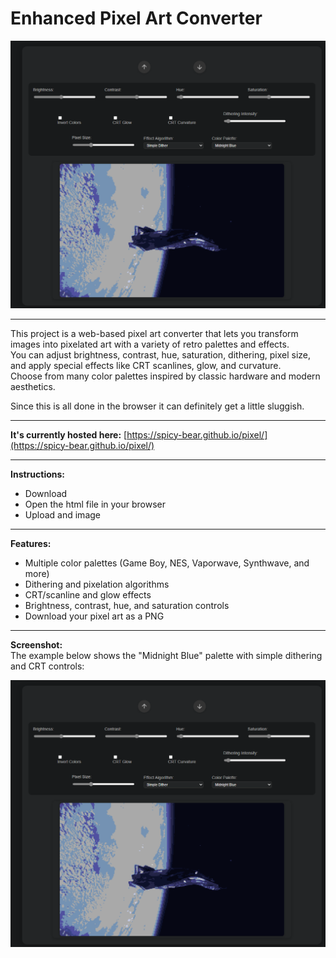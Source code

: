 # Enhanced Pixel Art Converter

![Pixel Art Converter Screenshot](./image.png)

---
This project is a web-based pixel art converter that lets you transform images into pixelated art with a variety of retro palettes and effects.  
You can adjust brightness, contrast, hue, saturation, dithering, pixel size, and apply special effects like CRT scanlines, glow, and curvature.  
Choose from many color palettes inspired by classic hardware and modern aesthetics.

Since this is all done in the browser it can definitely get a little sluggish.

---
**It's currently hosted here:**
[https://spicy-bear.github.io/pixel/](https://spicy-bear.github.io/pixel/)

---
**Instructions:**
- Download
- Open the html file in your browser
- Upload and image

---
**Features:**
- Multiple color palettes (Game Boy, NES, Vaporwave, Synthwave, and more)
- Dithering and pixelation algorithms
- CRT/scanline and glow effects
- Brightness, contrast, hue, and saturation controls
- Download your pixel art as a PNG

---
**Screenshot:**  
The example below shows the "Midnight Blue" palette with simple dithering and CRT controls:

![Pixel Art Example](./image.png)
